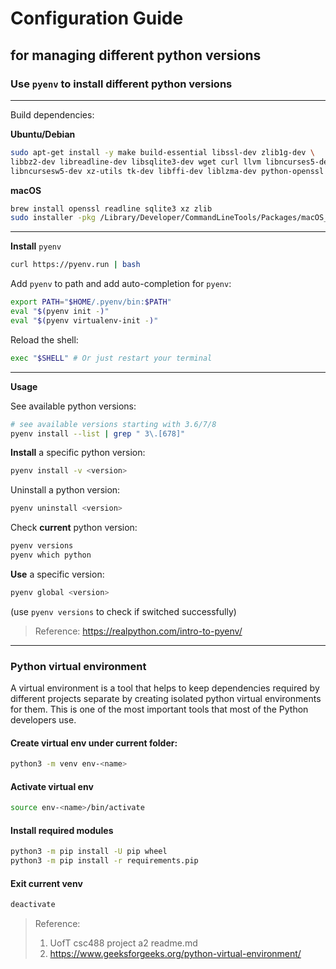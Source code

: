 # Configuration Guide
## for managing different python versions

### Use `pyenv` to install different python versions
---
Build dependencies:

**Ubuntu/Debian**
```Bash
sudo apt-get install -y make build-essential libssl-dev zlib1g-dev \
libbz2-dev libreadline-dev libsqlite3-dev wget curl llvm libncurses5-dev \
libncursesw5-dev xz-utils tk-dev libffi-dev liblzma-dev python-openssl
```

**macOS**
```Bash
brew install openssl readline sqlite3 xz zlib
sudo installer -pkg /Library/Developer/CommandLineTools/Packages/macOS_SDK_headers_for_macOS_10.14.pkg -target /
```

---
**Install** `pyenv`
```bash
curl https://pyenv.run | bash
```

Add `pyenv` to path and add auto-completion for `pyenv`:
```bash
export PATH="$HOME/.pyenv/bin:$PATH"
eval "$(pyenv init -)"
eval "$(pyenv virtualenv-init -)"
```

Reload the shell:
```bash
exec "$SHELL" # Or just restart your terminal
```

---
**Usage**

See available python versions:
```bash
# see available versions starting with 3.6/7/8
pyenv install --list | grep " 3\.[678]"
```

**Install** a specific python version:
```bash
pyenv install -v <version>
```
Uninstall a python version:
```bash
pyenv uninstall <version>
```

Check **current** python version:
```bash
pyenv versions
pyenv which python
```

**Use** a specific version:
```bash
pyenv global <version>
```
(use `pyenv versions` to check if switched successfully)

> Reference: 
> https://realpython.com/intro-to-pyenv/


---
### Python virtual environment
A virtual environment is a tool that helps to keep dependencies required by different projects separate by creating isolated python virtual environments for them. This is one of the most important tools that most of the Python developers use.

#### Create virtual env under current folder:
```bash
python3 -m venv env-<name>
```
#### Activate virtual env
```bash
source env-<name>/bin/activate
```
#### Install required modules
```bash
python3 -m pip install -U pip wheel
python3 -m pip install -r requirements.pip
```
#### Exit current venv
```bash
deactivate
```

> Reference:
>
> 1. UofT csc488 project a2 readme.md
> 2. https://www.geeksforgeeks.org/python-virtual-environment/
